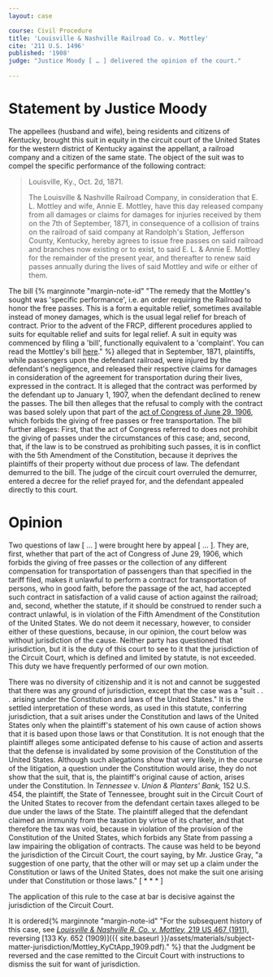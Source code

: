 ```yaml
---
layout: case

course: Civil Procedure
title: 'Louisville & Nashville Railroad Co. v. Mottley'
cite: '211 U.S. 1496'
published: '1908'
judge: "Justice Moody [ … ] delivered the opinion of the court."
    
---
```


# Statement by Justice Moody

The appellees (husband and wife), being residents and citizens of Kentucky, brought this suit in equity in the circuit court of the United States for the western district of Kentucky against the appellant, a railroad company and a citizen of the same state. The object of the suit was to compel the specific performance of the following contract:

> Louisville, Ky., Oct. 2d, 1871.
> 
> The Louisville & Nashville Railroad Company, in consideration that E. L. Mottley and wife, Annie E. Mottley, have this day released company from all damages or claims for damages for injuries received by them on the 7th of September, 1871, in consequence of a collision of trains on the railroad of said company at Randolph's Station, Jefferson County, Kentucky, hereby agrees to issue free passes on said railroad and branches now existing or to exist, to said E. L. & Annie E. Mottley for the remainder of the present year, and thereafter to renew said passes annually during the lives of said Mottley and wife or either of them.

The bill {% marginnote "margin-note-id" "The remedy that the Mottley's sought was 'specific performance', i.e. an order requiring the Railroad to honor the free passes. This is a form a equitable relief, sometimes available instead of money damages, which is the usual legal relief for breach of contract. Prior to the advent of the FRCP, different procedures applied to suits for equitable relief and suits for legal relief. A suit in equity was commenced by filing a 'bill', functionally equivalent to a 'complaint'. You can read the Mottley's bill [here](../assets/materials/subject-matter-jurisdiction/Mottley_Complaint.pdf)." %} alleged that in September, 1871, plaintiffs, while passengers upon the defendant railroad, were injured by the defendant's negligence, and released their respective claims for damages in consideration of the agreement for transportation during their lives, expressed in the contract. It is alleged that the contract was performed by the defendant up to January 1, 1907, when the defendant declined to renew the passes. The bill then alleges that the refusal to comply with the contract was based solely upon that part of the [act of Congress of June 29, 1906](https://www.visitthecapitol.gov/exhibitions/congress-and-progressive-era/regulating-railroads), which forbids the giving of free passes or free transportation. The bill further alleges: First, that the act of Congress referred to does not prohibit the giving of passes under the circumstances of this case; and, second, that, if the law is to be construed as prohibiting such passes, it is in conflict with the 5th Amendment of the Constitution, because it deprives the plaintiffs of their property without due process of law. The defendant demurred to the bill. The judge of the circuit court overruled the demurrer, entered a decree for the relief prayed for, and the defendant appealed directly to this court.

# Opinion

Two questions of law [ … ] were brought here by appeal [ … ]. They are, first, whether that part of the act of Congress of June 29, 1906, which forbids the giving of free passes or the collection of any different compensation for transportation of passengers than that specified in the tariff filed, makes it unlawful to perform a contract for transportation of persons, who in good faith, before the passage of the act, had accepted such contract in satisfaction of a valid cause of action against the railroad; and, second, whether the statute, if it should be construed to render such a contract unlawful, is in violation of the Fifth Amendment of the Constitution of the United States. We do not deem it necessary, however, to consider either of these questions, because, in our opinion, the court below was without jurisdiction of the cause. Neither party has questioned that jurisdiction, but it is the duty of this court to see to it that the jurisdiction of the Circuit Court, which is defined and limited by statute, is not exceeded. This duty we have frequently performed of our own motion. 

There was no diversity of citizenship and it is not and cannot be suggested that there was any ground of jurisdiction, except that the case was a "suit . . . arising under the Constitution and laws of the United States." It is the settled interpretation of these words, as used in this statute, conferring jurisdiction, that a suit arises under the Constitution and laws of the United States only when the plaintiff's statement of his own cause of action shows that it is based upon those laws or that Constitution. It is not enough that the plaintiff alleges some anticipated defense to his cause of action and asserts that the defense is invalidated by some provision of the Constitution of the United States. Although such allegations show that very likely, in the course of the litigation, a question under the Constitution would arise, they do not show that the suit, that is, the plaintiff's original cause of action, arises under the Constitution. In _Tennessee_ v. _Union & Planters' Bank,_ 152 U.S. 454, the plaintiff, the State of Tennessee, brought suit in the Circuit Court of the United States to recover from the defendant certain taxes alleged to be due under the laws of the State. The plaintiff alleged that the defendant claimed an immunity from the taxation by virtue of its charter, and that therefore the tax was void, because in violation of the provision of the Constitution of the United States, which forbids any State from passing a law impairing the obligation of contracts. The cause was held to be beyond the jurisdiction of the Circuit Court, the court saying, by Mr. Justice Gray, "a suggestion of one party, that the other will or may set up a claim under the Constitution or laws of the United States, does not make the suit one arising under that Constitution or those laws." [ * * * ]

The application of this rule to the case at bar is decisive against the jurisdiction of the Circuit Court.

It is ordered{% marginnote "margin-note-id" "For the subsequent history of this case, see [_Louisville & Nashville R. Co. v. Mottley,_ 219 US 467 (1911)](https://scholar.google.com/scholar_case?case=15541627978206243212), reversing [133 Ky. 652 (1909)]({{ site.baseurl }}/assets/materials/subject-matter-jurisdiction/Mottley_KyCtApp_1909.pdf)." %} that the Judgment be reversed and the case remitted to the Circuit Court with instructions to dismiss the suit for want of jurisdiction.